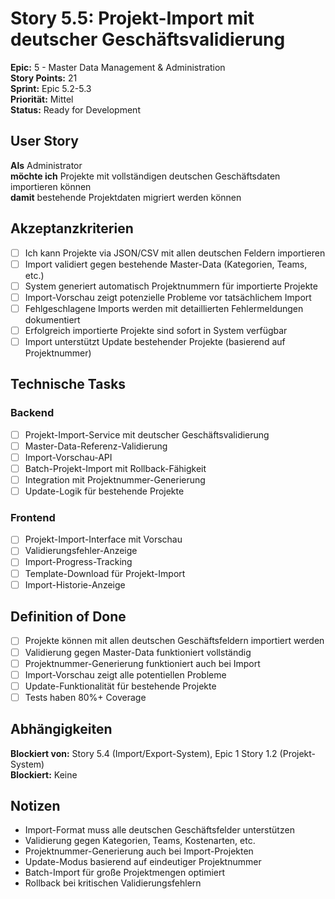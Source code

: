 # Story 5.5: Projekt-Import mit deutscher Geschäftsvalidierung

**Epic:** 5 - Master Data Management & Administration  
**Story Points:** 21  
**Sprint:** Epic 5.2-5.3  
**Priorität:** Mittel  
**Status:** Ready for Development

## User Story

**Als** Administrator  
**möchte ich** Projekte mit vollständigen deutschen Geschäftsdaten importieren können  
**damit** bestehende Projektdaten migriert werden können

## Akzeptanzkriterien

- [ ] Ich kann Projekte via JSON/CSV mit allen deutschen Feldern importieren
- [ ] Import validiert gegen bestehende Master-Data (Kategorien, Teams, etc.)
- [ ] System generiert automatisch Projektnummern für importierte Projekte
- [ ] Import-Vorschau zeigt potenzielle Probleme vor tatsächlichem Import
- [ ] Fehlgeschlagene Imports werden mit detaillierten Fehlermeldungen dokumentiert
- [ ] Erfolgreich importierte Projekte sind sofort in System verfügbar
- [ ] Import unterstützt Update bestehender Projekte (basierend auf Projektnummer)

## Technische Tasks

### Backend
- [ ] Projekt-Import-Service mit deutscher Geschäftsvalidierung
- [ ] Master-Data-Referenz-Validierung
- [ ] Import-Vorschau-API
- [ ] Batch-Projekt-Import mit Rollback-Fähigkeit
- [ ] Integration mit Projektnummer-Generierung
- [ ] Update-Logik für bestehende Projekte

### Frontend
- [ ] Projekt-Import-Interface mit Vorschau
- [ ] Validierungsfehler-Anzeige
- [ ] Import-Progress-Tracking
- [ ] Template-Download für Projekt-Import
- [ ] Import-Historie-Anzeige

## Definition of Done

- [ ] Projekte können mit allen deutschen Geschäftsfeldern importiert werden
- [ ] Validierung gegen Master-Data funktioniert vollständig
- [ ] Projektnummer-Generierung funktioniert auch bei Import
- [ ] Import-Vorschau zeigt alle potentiellen Probleme
- [ ] Update-Funktionalität für bestehende Projekte
- [ ] Tests haben 80%+ Coverage

## Abhängigkeiten

**Blockiert von:** Story 5.4 (Import/Export-System), Epic 1 Story 1.2 (Projekt-System)  
**Blockiert:** Keine

## Notizen

- Import-Format muss alle deutschen Geschäftsfelder unterstützen
- Validierung gegen Kategorien, Teams, Kostenarten, etc.
- Projektnummer-Generierung auch bei Import-Projekten
- Update-Modus basierend auf eindeutiger Projektnummer
- Batch-Import für große Projektmengen optimiert
- Rollback bei kritischen Validierungsfehlern
